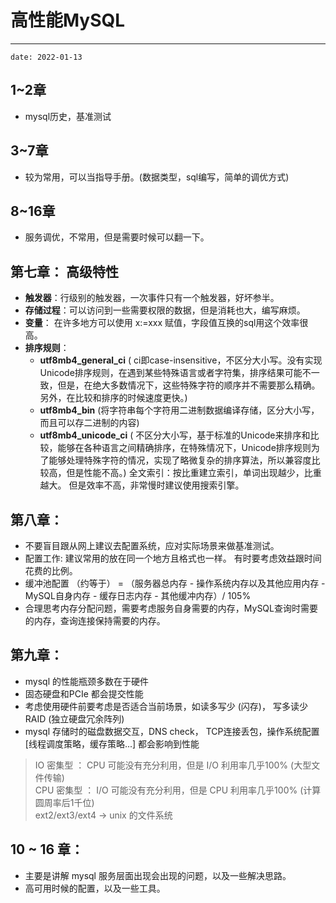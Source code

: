 # 高性能MySQL

---
`date: 2022-01-13`

## 1~2章

- mysql历史，基准测试

## 3~7章

- 较为常用，可以当指导手册。(数据类型，sql编写，简单的调优方式)

## 8~16章

- 服务调优，不常用，但是需要时候可以翻一下。

## 第七章： 高级特性

- **触发器**：行级别的触发器，一次事件只有一个触发器，好坏参半。
- **存储过程**：可以访问到一些需要权限的数据，但是消耗也大，编写麻烦。
- **变量**： 在许多地方可以使用 x:=xxx 赋值，字段值互换的sql用这个效率很高。
- **排序规则**：
    - **utf8mb4_general_ci** (
      ci即case-insensitive，不区分大小写。没有实现Unicode排序规则，在遇到某些特殊语言或者字符集，排序结果可能不一致，但是，在绝大多数情况下，这些特殊字符的顺序并不需要那么精确。另外，在比较和排序的时候速度更快。)
    - **utf8mb4_bin** (将字符串每个字符用二进制数据编译存储，区分大小写，而且可以存二进制的内容)
    - **utf8mb4_unicode_ci** (
      不区分大小写，基于标准的Unicode来排序和比较，能够在各种语言之间精确排序，在特殊情况下，Unicode排序规则为了能够处理特殊字符的情况，实现了略微复杂的排序算法，所以兼容度比较高，但是性能不高。)
      全文索引：按比重建立索引，单词出现越少，比重越大。 但是效率不高，非常慢时建议使用搜索引擎。

## 第八章：

- 不要盲目跟从网上建议去配置系统，应对实际场景来做基准测试。
- 配置工作: 建议常用的放在同一个地方且格式也一样。 有时要考虑效益跟时间花费的比例。
- 缓冲池配置 （约等于） = （服务器总内存 - 操作系统内存以及其他应用内存 - MySQL自身内存 - 缓存日志内存 - 其他缓冲内存）/
  105%
- 合理思考内存分配问题，需要考虑服务自身需要的内存，MySQL查询时需要的内存，查询连接保持需要的内存。

## 第九章：

- mysql 的性能瓶颈多数在于硬件
- 固态硬盘和PCIe 都会提交性能
- 考虑使用硬件前要考虑是否适合当前场景，如读多写少 (闪存)， 写多读少RAID (独立硬盘冗余阵列)
- mysql 存储时的磁盘数据交互，DNS check， TCP连接丢包，操作系统配置[线程调度策略，缓存策略...] 都会影响到性能

> IO 密集型 ： CPU 可能没有充分利用，但是 I/O 利用率几乎100% (大型文件传输) <br/>
> CPU 密集型 ： I/O 可能没有充分利用，但是 CPU 利用率几乎100% (计算圆周率后1千位) <br/>
> ext2/ext3/ext4 -> unix 的文件系统

## 10 ~ 16 章：

- 主要是讲解 mysql 服务层面出现会出现的问题，以及一些解决思路。
- 高可用时候的配置，以及一些工具。
